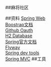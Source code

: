 ##麻将社区

##资料
[Spring Web](https://spring.io/guides/gs/serving-web-content/)  
[Boostrap文档](https://v3.bootcss.com/getting-started/#template)    
[Github Oauth](https://docs.github.com/en/developers/apps/building-oauth-apps/creating-an-oauth-app)  
[H2 Database](https://www.h2database.com/html/quickstart.html)  
[Spring官方文档](https://docs.spring.io/spring-boot/docs/2.0.0.RC1/reference/htmlsingle/#boot-features-embedded-database-support)  
[Flyway](https://flywaydb.org/documentation/getstarted/firststeps/gradle)  
[Spring dev tools](https://docs.spring.io/spring-boot/docs/2.0.0.RC1/reference/htmlsingle/#using-boot-devtools)  
[Spring MVC](https://docs.spring.io/spring-framework/docs/5.0.3.RELEASE/spring-framework-reference/web.html#mvc-handlermapping-interceptor)
##工具
